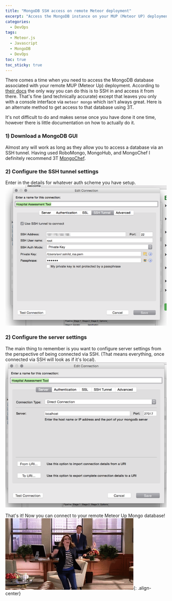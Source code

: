 ```yaml
---
title: "MongoDB SSH access on remote Meteor deployment" 
excerpt: "Access the MongoDB instance on your MUP (Meteor UP) deployment using a GUI explorer"
categories:
  - DevOps
tags:
  - Meteor.js
  - Javascript
  - MongoDB
  - DevOps
toc: true
toc_sticky: true
---
```

There comes a time when you need to access the MongoDB database associated with your remote MUP (Meteor Up) deployment. According to [their docs](https://github.com/arunoda/meteor-up/tree/v0.11.3#accessing-the-database) the only way you can do this is to SSH in and access it from there. That's fine (and technically accurate) except that leaves you only with a console interface via `meteor mongo` which isn't always great. Here is an alternate method to get access to that database using 3T.

It's not difficult to do and makes sense once you have done it one time, however there is little documentation on how to actually do it.

### 1) Download a MongoDB GUI
Almost any will work as long as they allow you to access a database via an SSH tunnel. Having used RoboMongo, MongoHub, and MongoChef I definitely recommend 3T [MongoChef](http://3t.io/mongochef/).

### 2) Configure the SSH tunnel settings
Enter in the details for whatever auth scheme you have setup.
![Silvrback blog image](/assets/posts/migrated-codehatcher-blog/Screen_Shot_2015-12-20_at_19_06_56_large.png)


### 2) Configure the server settings
The main thing to remember is you want to configure server settings from the perspective of being connected via SSH. (That means everything, once connected via SSH will look as if it's local).
![Silvrback blog image](/assets/posts/migrated-codehatcher-blog/Screen%20Shot%202015-12-20%20at%2019.26.43_large.png)

That's it! Now you can connect to your remote Meteor Up Mongo database!
![Silvrback blog image](/assets/posts/migrated-codehatcher-blog/giphy_large.gif){: .align-center}
